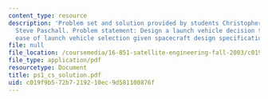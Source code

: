 ```yaml
---
content_type: resource
description: 'Problem set and solution provided by students Christopher Hynes and
  Steve Paschall. Problem statement: Design a launch vehicle decision tool to provide
  ease of launch vehicle selection given spacecraft design specifications.'
file: null
file_location: /coursemedia/16-851-satellite-engineering-fall-2003/c019f9b572b7219210ec9d581100876f_ps1_cs_solution.pdf
file_type: application/pdf
resourcetype: Document
title: ps1_cs_solution.pdf
uid: c019f9b5-72b7-2192-10ec-9d581100876f
---
```

